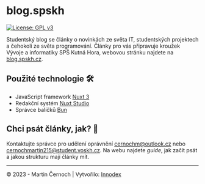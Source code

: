 # blog.spskh

[![License: GPL v3](https://img.shields.io/badge/License-GPLv3-blue.svg)](https://www.gnu.org/licenses/gpl-3.0)

Studentský blog se články o novinkách ze světa IT, studentských projektech a čehokoli ze světa programování. Články pro vás připravuje kroužek Vývoje a informatiky SPŠ Kutná Hora, webovou stránku najdete na [blog.spskh.cz](https://blog.spskh.cz).

## Použité technologie 🛠️

- JavaScript framework [Nuxt 3](https://nuxt.com/)
- Redakční systém [Nuxt Studio](https://nuxt.studio/)
- Správce balíčků [Bun](https://bun.sh/)

## Chci psát články, jak? 📝

Kontaktujte správce pro udělení oprávnění [cernochm@outlook.cz](mailto:cernochm@outlook.cz) nebo [cernochmartin215@student.voskh.cz](mailto:cernochmartin215@student.voskh.cz).
Na webu najdete *guide*, jak začít psát a jakou strukturu mají články mít.

---

© 2023 - Martin Černoch | Vytvořilo: [Innodex](https://innodex.cz)

